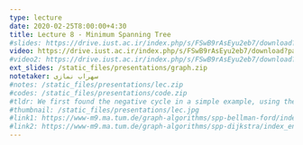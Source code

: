 ```yaml
---
type: lecture
date: 2020-02-25T8:00:00+4:30
title: Lecture 8 - Minimum Spanning Tree
#slides: https://drive.iust.ac.ir/index.php/s/FSwB9rAsEyu2eb7/download?path=%2FSlides&files=S6.pdf
video: https://drive.iust.ac.ir/index.php/s/FSwB9rAsEyu2eb7/download?path=%2FVideos&files=S8.mp4
#video2: https://drive.iust.ac.ir/index.php/s/FSwB9rAsEyu2eb7/download?path=%2FVideos&files=S6b.mp4
ext_slides: /static_files/presentations/graph.zip
notetaker: سهراب نمازی
#notes: /static_files/presentations/lec.zip
#codes: /static_files/presentations/code.zip
#tldr: We first found the negative cycle in a simple example, using the Bellman-Ford algorithm. Next, we wrote the pseudocode for it. Next, we explained how we can find all nodes reachable through a negative cycle (infinite arbitrage). Finally, we developed the bidirectional dijkstra algorithm.
#thumbnail: /static_files/presentations/lec.jpg
#link1: https://www-m9.ma.tum.de/graph-algorithms/spp-bellman-ford/index_en.html
#link2: https://www-m9.ma.tum.de/graph-algorithms/spp-dijkstra/index_en.html
---
```

